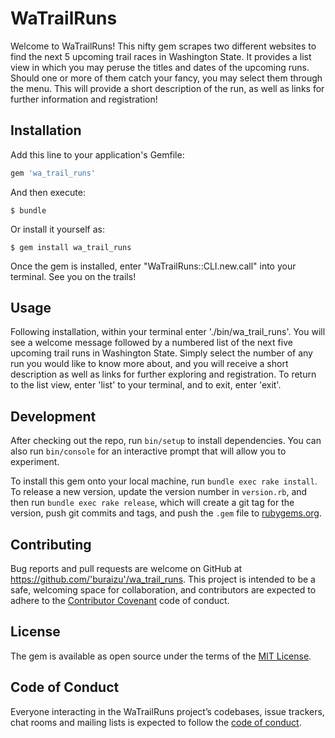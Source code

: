 
# WaTrailRuns

Welcome to WaTrailRuns! This nifty gem scrapes two different websites to find the next 5 upcoming trail races in Washington State. It provides a list view in which you may peruse the titles and dates of the upcoming runs. Should one or more of them catch your fancy, you may select them through the menu. This will provide a short description of the run, as well as links for further information and registration!

## Installation

Add this line to your application's Gemfile:

```ruby
gem 'wa_trail_runs'
```

And then execute:

    $ bundle

Or install it yourself as:

    $ gem install wa_trail_runs

Once the gem is installed, enter "WaTrailRuns::CLI.new.call" into your terminal.  See you on the trails!

## Usage

Following installation, within your terminal enter './bin/wa_trail_runs'.  You will see a welcome message followed by a numbered list of the next five upcoming trail runs in Washington State.  Simply select the number of any run you would like to know more about, and you will receive a short description as well as links for further exploring and registration.  To return to the list view, enter 'list' to your terminal, and to exit, enter 'exit'.

## Development

After checking out the repo, run `bin/setup` to install dependencies. You can also run `bin/console` for an interactive prompt that will allow you to experiment.

To install this gem onto your local machine, run `bundle exec rake install`. To release a new version, update the version number in `version.rb`, and then run `bundle exec rake release`, which will create a git tag for the version, push git commits and tags, and push the `.gem` file to [rubygems.org](https://rubygems.org).

## Contributing

Bug reports and pull requests are welcome on GitHub at https://github.com/'buraizu'/wa_trail_runs. This project is intended to be a safe, welcoming space for collaboration, and contributors are expected to adhere to the [Contributor Covenant](http://contributor-covenant.org) code of conduct.

## License

The gem is available as open source under the terms of the [MIT License](https://opensource.org/licenses/MIT).

## Code of Conduct

Everyone interacting in the WaTrailRuns project’s codebases, issue trackers, chat rooms and mailing lists is expected to follow the [code of conduct](https://github.com/'buraizu'/wa_trail_runs/blob/master/CODE_OF_CONDUCT.md).

